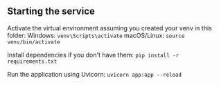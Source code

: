 ## Starting the service


Activate the virtual environment assuming you created your venv in this folder:
Windows: ```venv\Scripts\activate```
macOS/Linux: ```source venv/bin/activate```

Install dependencies if you don't have them:
```pip install -r requirements.txt```

Run the application using Uvicorn:
```uvicorn app:app --reload```
